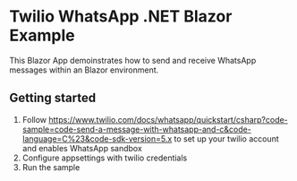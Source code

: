 # Twilio WhatsApp .NET Blazor Example

This Blazor App demoinstrates how to send and receive WhatsApp messages within an Blazor environment.

## Getting started

1. Follow https://www.twilio.com/docs/whatsapp/quickstart/csharp?code-sample=code-send-a-message-with-whatsapp-and-c&code-language=C%23&code-sdk-version=5.x to set up your twilio account and enables WhatsApp sandbox
2. Configure appsettings with twilio credentials
2. Run the sample
